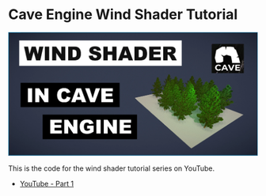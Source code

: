 # Cave Engine Wind Shader Tutorial

![](windshader-tutorial.webp)

This is the code for the wind shader tutorial series on YouTube.

- [YouTube - Part 1]()
